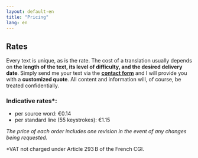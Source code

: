 ```yaml
---
layout: default-en
title: "Pricing"
lang: en
---
```


## Rates

Every text is unique, as is the rate. The cost of a translation usually depends on **the length of the text, its level of difficulty, and the desired delivery date**. Simply send me your text via the [**contact form**](https://nneuhoff.github.io/traduction-translation-uebersetzung/en/contact.html) and I will provide you with a **customized quote**. All content and information will, of course, be treated confidentially.

### Indicative rates*:
- per source word: €0.14
- per standard line (55 keystrokes): €1.15

*The price of each order includes one revision in the event of any changes being requested.*

*VAT not charged under Article 293 B of the French CGI.
